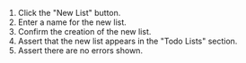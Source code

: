1. Click the "New List" button.
2. Enter a name for the new list.
3. Confirm the creation of the new list.
4. Assert that the new list appears in the "Todo Lists" section.
5. Assert there are no errors shown.
